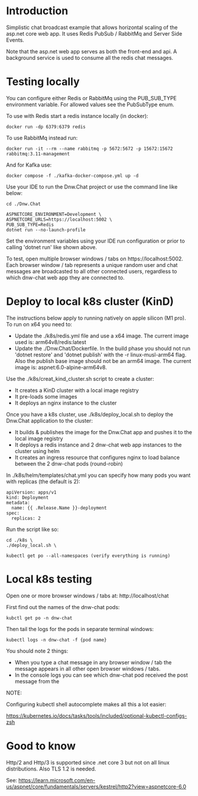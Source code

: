 # Introduction

Simplistic chat broadcast example that allows horizontal scaling of the asp.net core web app. It uses Redis PubSub / RabbitMq and Server Side Events. 

Note that the asp.net web app serves as both the front-end and api. A background service is used to consume all the redis chat messages.  

# Testing locally

You can configure either Redis or RabbitMq using the PUB_SUB_TYPE environment variable. For allowed values see the PubSubType enum.

To use with Redis start a redis instance locally (in docker):

```
docker run -dp 6379:6379 redis
```

To use RabbitMq instead run:

```
docker run -it --rm --name rabbitmq -p 5672:5672 -p 15672:15672 rabbitmq:3.11-management
```

And for Kafka use:

```
docker compose -f ./kafka-docker-compose.yml up -d
```

Use your IDE to run the Dnw.Chat project or use the command line like below:

```
cd ./Dnw.Chat

ASPNETCORE_ENVIRONMENT=Development \
ASPNETCORE_URLS=https://localhost:5002 \
PUB_SUB_TYPE=Redis
dotnet run --no-launch-profile
```

Set the environment variables using your IDE run configuration or prior to calling 'dotnet run' like shown above.

To test, open multiple browser windows / tabs on https://localhost:5002. Each browser window / tab represents a unique random user and chat messages are broadcasted to all other connected users, regardless to which dnw-chat web app they are connected to.  

# Deploy to local k8s cluster (KinD)

The instructions below apply to running natively on apple silicon (M1 pro). To run on x64 you need to:

- Update the ./k8s/redis.yml file and use a x64 image. The current image used is: arm64v8/redis:latest
- Update the ./Dnw.Chat/Dockerfile. In the build phase you should not run 'dotnet restore' and 'dotnet publish' with the -r linux-musl-arm64 flag. Also the publish base image should not be an arm64 image. The current image is: aspnet:6.0-alpine-arm64v8.

Use the ./k8s/creat_kind_cluster.sh script to create a cluster:

- It creates a KinD cluster with a local image registry
- It pre-loads some images
- It deploys an nginx instance to the cluster

Once you have a k8s cluster, use ./k8s/deploy_local.sh to deploy the Dnw.Chat application to the cluster:

- It builds & publishes the image for the Dnw.Chat app and pushes it to the local image registry
- It deploys a redis instance and 2 dnw-chat web app instances to the cluster using helm
- It creates an ingress resource that configures nginx to load balance between the 2 dnw-chat pods (round-robin)

In ./k8s/helm/templates/chat.yml you can specify how many pods you want with replicas (the default is 2):

```
apiVersion: apps/v1
kind: Deployment
metadata:
  name: {{ .Release.Name }}-deployment
spec:
  replicas: 2
```

Run the script like so:

```
cd ./k8s \
./deploy_local.sh \

kubectl get po --all-namespaces (verify everything is running)
```

# Local k8s testing

Open one or more browser windows / tabs at: http://localhost/chat

First find out the names of the dnw-chat pods:

```
kubctl get po -n dnw-chat
```

Then tail the logs for the pods in separate terminal windows:

```
kubectl logs -n dnw-chat -f {pod name}
```

You should note 2 things:

- When you type a chat message in any browser window / tab the message appears in all other open browser windows / tabs.
- In the console logs you can see which dnw-chat pod received the post message from the    

NOTE:

Configuring kubectl shell autocomplete makes all this a lot easier:

https://kubernetes.io/docs/tasks/tools/included/optional-kubectl-configs-zsh

# Good to know

Http/2 and Http/3 is supported since .net core 3 but not on all linux distributions. Also TLS 1.2 is needed.

See: https://learn.microsoft.com/en-us/aspnet/core/fundamentals/servers/kestrel/http2?view=aspnetcore-6.0

